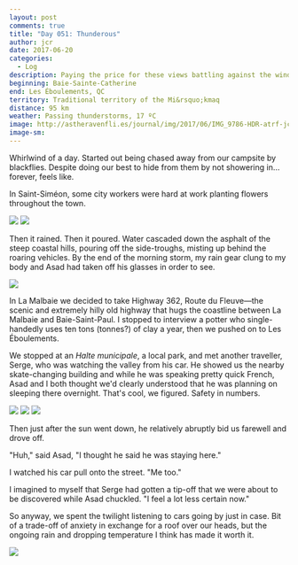 ```yaml
---
layout: post
comments: true
title: "Day 051: Thunderous"
author: jcr
date: 2017-06-20
categories:
  - Log
description: Paying the price for these views battling against the wind.
beginning: Baie-Sainte-Catherine
end: Les Éboulements, QC
territory: Traditional territory of the Mi&rsquo;kmaq 
distance: 95 km
weather: Passing thunderstorms, 17 ºC
image: http://astheravenfli.es/journal/img/2017/06/IMG_9786-HDR-atrf-jcr-2000-web.jpg
image-sm:
---
```


Whirlwind of a day. Started out being chased away from our campsite by blackflies. Despite doing our best to hide from them by not showering in&hellip;forever, feels like.

In Saint-Siméon, some city workers were hard at work planting flowers throughout the town.

<img src="http://astheravenfli.es/journal/img/2017/06/IMG_3952-atrf-jcr-2000-web.jpg">

<img src="http://astheravenfli.es/journal/img/2017/06/IMG_3955-atrf-jcr-2000-web.jpg">

Then it rained. Then it poured. Water cascaded down the asphalt of the steep coastal hills, pouring off the side-troughs, misting up behind the roaring vehicles. By the end of the morning storm, my rain gear clung to my body and Asad had taken off his glasses in order to see.

<img src="http://astheravenfli.es/journal/img/2017/06/IMG_3978-atrf-jcr-2000-web.jpg">

In La Malbaie we decided to take Highway 362, Route du Fleuve—the scenic and extremely hilly old highway that hugs the coastline between La Malbaie and Baie-Saint-Paul. I stopped to interview a potter who single-handedly uses ten tons (tonnes?) of clay a year, then we pushed on to Les Éboulements. 

We stopped at an <i>Halte municipale</i>, a local park, and met another traveller, Serge, who was watching the valley from his car. He showed us the nearby skate-changing building and while he was speaking pretty quick French, Asad and I both thought we'd clearly understood that he was planning on sleeping there overnight. That's cool, we figured. Safety in numbers.

<img src="http://astheravenfli.es/journal/img/2017/06/IMG_9753-atrf-jcr-2000-web.jpg">

<img src="http://astheravenfli.es/journal/img/2017/06/IMG_9767-atrf-jcr-2000-web.jpg">

<img src="http://astheravenfli.es/journal/img/2017/06/IMG_9775-atrf-jcr-2000-web.jpg">

Then just after the sun went down, he relatively abruptly bid us farewell and drove off.

"Huh," said Asad, "I thought he said he was staying here."

I watched his car pull onto the street. "Me too."

I imagined to myself that Serge had gotten a tip-off that we were about to be discovered while Asad chuckled. "I feel a lot less certain now."

So anyway, we spent the twilight listening to cars going by just in case. Bit of a trade-off of anxiety in exchange for a roof over our heads, but the ongoing rain and dropping temperature I think has made it worth it. 

<img src="http://astheravenfli.es/journal/img/2017/06/IMG_9747-atrf-ac-2000-web.jpg">